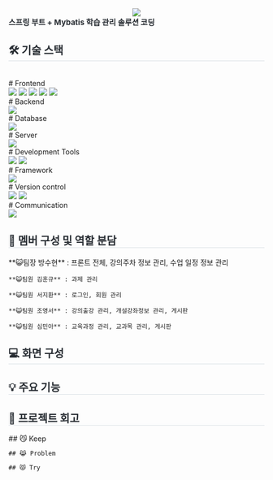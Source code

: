 <div align= "center">
    <img src="https://capsule-render.vercel.app/api?type=waving&color=0:b8cfff,100:61ff73&height=120&text=📕학습%20관리%20솔루션%20사이트%20&animation=&fontColor=222222&fontSize=30" />
</div>    
<div style="text-align: left;"> 
<!--     <h2 style="border-bottom: 1px solid #d8dee4; color: #282d33;"> 📕학습 관리 솔루션 사이트 </h2>   -->
    <div style="font-weight: 700; font-size: 15px; text-align: left; color: #282d33;"> 스프링 부트 + Mybatis 학습 관리 솔루션 코딩 </div> 
</div>
<div style="text-align: left;">
    <h2 style="border-bottom: 1px solid #d8dee4; color: #282d33;"> 🛠️ 기술 스택 </h2> <br>
    <div style="margin: ; text-align: left;" "text-align: left;">
        # Frontend<br>
        <img src="https://img.shields.io/badge/html5-E34F26?style=for-the-badge&logo=html5&logoColor=white">
        <img src="https://img.shields.io/badge/css-1572B6?style=for-the-badge&logo=css3&logoColor=white">
        <img src="https://img.shields.io/badge/javascript-F7DF1E?style=for-the-badge&logo=javascript&logoColor=black">
        <img src="https://img.shields.io/badge/jquery-0769AD?style=for-the-badge&logo=jquery&logoColor=white">
        <img src="https://img.shields.io/badge/Ajax-007396?style=for-the-badge&logo=Ajax&logoColor=white">
    </div>
    <div style="margin: ; text-align: left;" "text-align: left;">
        # Backend<br>
        <img src="https://img.shields.io/badge/Java-007396?style=for-the-badge&logo=Java&logoColor=white"> 
    </div>
    <div style="margin: ; text-align: left;" "text-align: left;">
        # Database<br>
        <img src="https://img.shields.io/badge/Oracle-F80000?style=for-the-badge&logo=Oracle&logoColor=white">
<!--           <img src="https://img.shields.io/badge/MariaDB-003545?style=for-the-badge&logo=MariaDB&logoColor=white"> -->
    </div>
    <div style="margin: ; text-align: left;" "text-align: left;">
        # Server<br>
        <img src="https://img.shields.io/badge/Apache Tomcat-F8DC75?style=for-the-badge&logo=Apache Tomcat&logoColor=black">
    </div>
    <div style="margin: ; text-align: left;" "text-align: left;">
        # Development Tools<br>
        <img src="https://img.shields.io/badge/intellijidea-000000?style=for-the-badge&logo=IntelliJ IDEA&logoColor=white">
        <img src="https://img.shields.io/badge/visualstudiocode-007ACC?style=for-the-badge&logo=Visual Studio Code&logoColor=white">
    </div>
    <div style="margin: ; text-align: left;" "text-align: left;">
        # Framework<br>
        <img src="https://img.shields.io/badge/Spring Boot-6DB33F?style=for-the-badge&logo=Spring Boot&logoColor=white">
<!--             <img src="https://img.shields.io/badge/bootstrap-7952B3?style=for-the-badge&logo=bootstrap&logoColor=white"> -->
    </div>
    <div style="margin: ; text-align: left;" "text-align: left;">
        # Version control<br>
        <img src="https://img.shields.io/badge/Git-F05032?style=for-the-badge&logo=Git&logoColor=white">
        <img src="https://img.shields.io/badge/Github-181717?style=for-the-badge&logo=Github&logoColor=white">
    </div>
    <div style="margin: ; text-align: left;" "text-align: left;">
        # Communication<br>
        <img src="https://img.shields.io/badge/Notion-000000?style=for-the-badge&logo=Notion&logoColor=white">
    </div>
</div>
<div style="text-align: left;"> 
    <h2 style="border-bottom: 1px solid #d8dee4; color: #282d33;"> 🔎 멤버 구성 및 역할 분담 </h2> 
    **😺팀장 방수현** : 프론트 전체, 강의주차 정보 관리, 수업 일정 정보 관리
    
    **😺팀원 김훈규** : 과제 관리
    
    **😺팀원 서지환** : 로그인, 회원 관리
    
    **😺팀원 조영서** : 강의출강 관리, 개설강좌정보 관리, 게시판
    
    **😺팀원 심민아** : 교육과정 관리, 교과목 관리, 게시판
</div>
<div style="text-align: left;"> 
    <h2 style="border-bottom: 1px solid #d8dee4; color: #282d33;"> 💻 화면 구성 </h2>

</div>
<div style="text-align: left;"> 
    <h2 style="border-bottom: 1px solid #d8dee4; color: #282d33;"> 💡 주요 기능 </h2>

</div>
<div style="text-align: left;"> 
    <h2 style="border-bottom: 1px solid #d8dee4; color: #282d33;"> 📗 프로젝트 회고 </h2>
    ## 😼 Keep

    ## 😹 Problem

    ## 😾 Try
</div>
